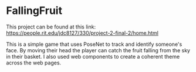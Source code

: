 # FallingFruit

This project can be found at this link: https://people.rit.edu/jdc8127/330/project-2-final-2/home.html 

This is a simple game that uses PoseNet to track and identify someone's face. By moving their head the player can catch the fruit falling from the sky in their basket. I also used web components to create a coherent theme across the web pages.
